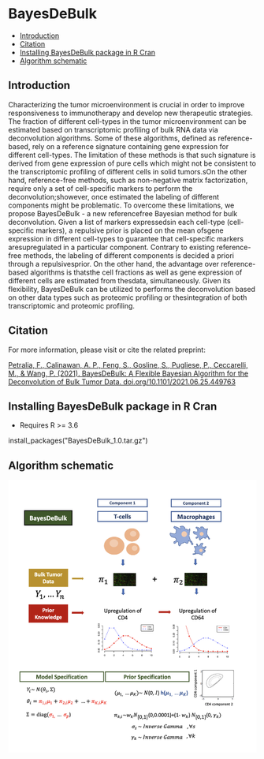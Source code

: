 # BayesDeBulk

* [Introduction](#introduction)
* [Citation](#citation)
* [Installing BayesDeBulk package in R Cran](#running-from-the-command-line)
* [Algorithm schematic](#algorithm-schematic)



## Introduction
Characterizing the tumor microenvironment is crucial in order to improve responsiveness to immunotherapy and develop new therapeutic strategies. The fraction of different cell-types in the tumor microenvironment can be estimated based on transcriptomic profiling of bulk RNA data via deconvolution algorithms. Some of these algorithms, defined as reference-based, rely on a reference signature containing gene expression for different cell-types. The limitation of these methods is that such signature is derived from gene expression of pure cells which might not be consistent to the transcriptomic profiling of different cells in solid tumors.sOn the other hand, reference-free methods, such as non-negative matrix factorization, require only a set of cell-specific markers to perform the deconvolution;showever, once estimated the labeling of different components might be problematic. To overcome these limitations, we propose BayesDeBulk - a new referencefree Bayesian method for bulk deconvolution. Given a list of markers expressedsin each cell-type (cell-specific markers), a repulsive prior is placed on the mean ofsgene expression in different cell-types to guarantee that cell-specific markers aresupregulated in a particular component. Contrary to existing reference-free methods, the labeling of different components is decided a priori through a repulsivesprior. On the other hand, the advantage over reference-based algorithms is thatsthe cell fractions as well as gene expression of different cells are estimated from thesdata, simultaneously. Given its flexibility, BayesDeBulk can be utilized to performs the deconvolution based on other data types such as proteomic profiling or thesintegration of both transcriptomic and proteomic profiling.

## Citation
For more information, please visit or cite the related preprint: 

[Petralia, F., Calinawan, A. P., Feng, S., Gosline, S., Pugliese, P., Ceccarelli, M., & Wang, P. (2021). BayesDeBulk: A Flexible Bayesian Algorithm for the Deconvolution of Bulk Tumor Data. doi.org/10.1101/2021.06.25.449763](https://www.biorxiv.org/content/10.1101/2021.06.25.449763v4)

## Installing BayesDeBulk package in R Cran
* Requires R >= 3.6

install_packages("BayesDeBulk_1.0.tar.gz")


## Algorithm schematic
![alt text](./algorithm_schematic.png)
